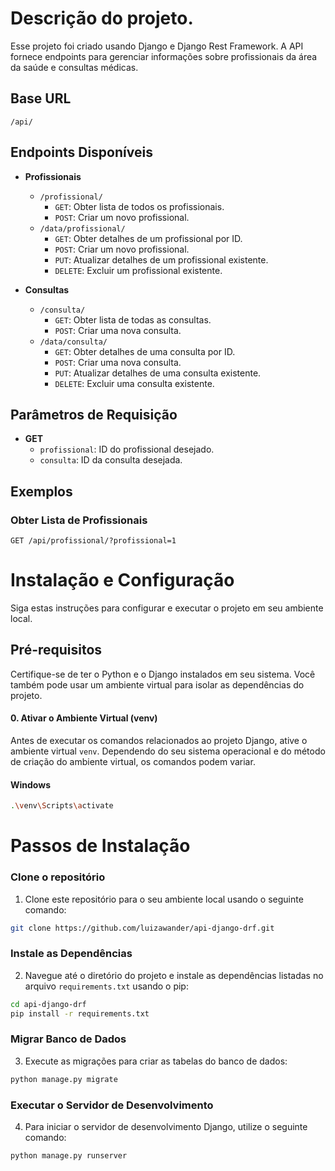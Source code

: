 # Descrição do projeto.

Esse projeto foi criado usando Django e Django Rest Framework. A API fornece endpoints para gerenciar informações sobre profissionais da área da saúde e consultas médicas. </br>

## Base URL

`/api/`

## Endpoints Disponíveis

- **Profissionais**
  - `/profissional/`
    - `GET`: Obter lista de todos os profissionais.
    - `POST`: Criar um novo profissional.
  - `/data/profissional/`
    - `GET`: Obter detalhes de um profissional por ID.
    - `POST`: Criar um novo profissional.
    - `PUT`: Atualizar detalhes de um profissional existente.
    - `DELETE`: Excluir um profissional existente.
    
- **Consultas**
  - `/consulta/`
    - `GET`: Obter lista de todas as consultas.
    - `POST`: Criar uma nova consulta.
  - `/data/consulta/`
    - `GET`: Obter detalhes de uma consulta por ID.
    - `POST`: Criar uma nova consulta.
    - `PUT`: Atualizar detalhes de uma consulta existente.
    - `DELETE`: Excluir uma consulta existente.

## Parâmetros de Requisição

- **GET**
  - `profissional`: ID do profissional desejado.
  - `consulta`: ID da consulta desejada.

## Exemplos

### Obter Lista de Profissionais

```http
GET /api/profissional/?profissional=1
```


# Instalação e Configuração

Siga estas instruções para configurar e executar o projeto em seu ambiente local.

## Pré-requisitos

Certifique-se de ter o Python e o Django instalados em seu sistema. Você também pode usar um ambiente virtual para isolar as dependências do projeto. </br>

 #### 0. Ativar o Ambiente Virtual (venv)

Antes de executar os comandos relacionados ao projeto Django, ative o ambiente virtual `venv`. Dependendo do seu sistema operacional e do método de criação do ambiente virtual, os comandos podem variar. 

#### Windows

```bash
.\venv\Scripts\activate
````

# Passos de Instalação

### Clone o repositório

   1. Clone este repositório para o seu ambiente local usando o seguinte comando:

   ```bash
   git clone https://github.com/luizawander/api-django-drf.git
   ```
   ### Instale as Dependências

2. Navegue até o diretório do projeto e instale as dependências listadas no arquivo `requirements.txt` usando o pip:

```bash
cd api-django-drf
pip install -r requirements.txt
```
### Migrar Banco de Dados

3. Execute as migrações para criar as tabelas do banco de dados:

```bash
python manage.py migrate
```
### Executar o Servidor de Desenvolvimento

4. Para iniciar o servidor de desenvolvimento Django, utilize o seguinte comando:

```bash
python manage.py runserver
